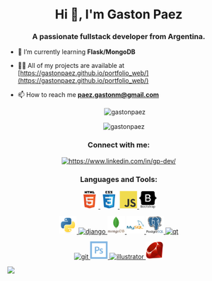 <h1 align="center">Hi 👋, I'm Gaston Paez</h1>
<h3 align="center">A passionate fullstack developer from Argentina.</h3>


- 🌱 I’m currently learning **Flask/MongoDB**

- 👨‍💻 All of my projects are available at [https://gastonpaez.github.io/portfolio_web/](https://gastonpaez.github.io/portfolio_web/)

- 📫 How to reach me **paez.gastonm@gmail.com**
    <br />


  <p align=center>
   &nbsp;<img align="center" src="https://github-readme-stats.vercel.app/api?username=GastonPaez&theme=radical&hide_border=false&include_all_commits=false&count_private=false" alt="gastonpaez" />
  </p>
 
  <p align=center>
  <img
    align="center"
    src="https://github-readme-stats.vercel.app/api/top-langs/?username=GastonPaez&theme=radical&hide_border=false&include_all_commits=false&count_private=false&layout=compact"
    alt="gastonpaez"
  />
  </p>  

<div>
<h3 align="center">Connect with me:</h3>
<p align="center">
    <a
    href="https://www.linkedin.com/in/gp-dev/"
    target="blank"
    ><img
    align="center"
    src="https://raw.githubusercontent.com/rahuldkjain/github-profile-readme-generator/master/src/images/icons/Social/linked-in-alt.svg"
    alt="https://www.linkedin.com/in/gp-dev/"
    height="30"
    width="40"
    /></a>
</p>
</div>
<h3 align="center">Languages and Tools:</h3>
<p align="center">
    
<a href="https://www.w3.org/html/" target="_blank" rel="noreferrer">
    <img
    src="https://raw.githubusercontent.com/devicons/devicon/master/icons/html5/html5-original-wordmark.svg"
    alt="html5"
    width="40"
    height="40"
    />
    <a href="https://www.w3schools.com/css/" target="_blank" rel="noreferrer">
        <img
        src="https://raw.githubusercontent.com/devicons/devicon/master/icons/css3/css3-original-wordmark.svg"
        alt="css3"
        width="40"
        height="40"
        />
    </a>
</a>
<a
    href="https://developer.mozilla.org/en-US/docs/Web/JavaScript"
    target="_blank"
    rel="noreferrer"
>
    <img
    src="https://raw.githubusercontent.com/devicons/devicon/master/icons/javascript/javascript-original.svg"
    alt="javascript"
    width="40"
    height="40"
    />
</a>
<a href="https://getbootstrap.com" target="_blank" rel="noreferrer">
    <img
    src="https://raw.githubusercontent.com/devicons/devicon/master/icons/bootstrap/bootstrap-plain-wordmark.svg"
    alt="bootstrap"
    width="40"
    height="40"
    />

</p> 
    <p align=center>
    <a href="https://www.python.org" target="_blank" rel="noreferrer">
        <img
        src="https://raw.githubusercontent.com/devicons/devicon/master/icons/python/python-original.svg"
        alt="python"
        width="40"
        height="40"
        />
    </a>

  </a>
  <a href="https://www.djangoproject.com/" target="_blank" rel="noreferrer">
    <img
      src="https://icon-library.com/images/django-icon/django-icon-21.jpg"
      alt="django"
      width="40"
      height="40"
    />
  </a>
  
  <a href="https://www.mongodb.com/" target="_blank" rel="noreferrer">
    <img
      src="https://raw.githubusercontent.com/devicons/devicon/master/icons/mongodb/mongodb-original-wordmark.svg"
      alt="mongodb"
      width="40"
      height="40"
    />
  </a>
  <a href="https://www.mysql.com/" target="_blank" rel="noreferrer">
    <img
      src="https://raw.githubusercontent.com/devicons/devicon/master/icons/mysql/mysql-original-wordmark.svg"
      alt="mysql"
      width="40"
      height="40"
    />
  </a>
  
  <a href="https://www.postgresql.org" target="_blank" rel="noreferrer">
    <img
      src="https://raw.githubusercontent.com/devicons/devicon/master/icons/postgresql/postgresql-original-wordmark.svg"
      alt="postgresql"
      width="40"
      height="40"
    />
  </a>
  <a href="https://www.qt.io/" target="_blank" rel="noreferrer">
    <img
      src="https://upload.wikimedia.org/wikipedia/commons/0/0b/Qt_logo_2016.svg"
      alt="qt"
      width="40"
      height="40"
    />
  </a>
</p> 

<p align=center>  
  <a href="https://git-scm.com/" target="_blank" rel="noreferrer">
    <img
      src="https://www.vectorlogo.zone/logos/git-scm/git-scm-icon.svg"
      alt="git"
      width="40"
      height="40"
    />
  </a>
  <a href="https://www.photoshop.com/en" target="_blank" rel="noreferrer">
    <img
      src="https://raw.githubusercontent.com/devicons/devicon/master/icons/photoshop/photoshop-line.svg"
      alt="photoshop"
      width="40"
      height="40"
    />
  </a>
  <a
    href="https://www.adobe.com/in/products/illustrator.html"
    target="_blank"
    rel="noreferrer"
  >
    <img
      src="https://www.vectorlogo.zone/logos/adobe_illustrator/adobe_illustrator-icon.svg"
      alt="illustrator"
      width="40"
      height="40"
    />
  </a>
  <a href="https://www.ruby-lang.org/en/" target="_blank" rel="noreferrer">
    <img
      src="https://raw.githubusercontent.com/devicons/devicon/master/icons/ruby/ruby-original.svg"
      alt="ruby"
      width="40"
      height="40"
    />
  </a>
</p>
</p>

[![](https://visitcount.itsvg.in/api?id=GastonPaez&icon=0&color=0)](https://visitcount.itsvg.in)



